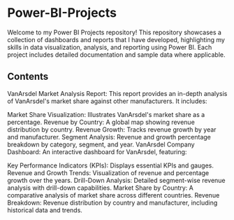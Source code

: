 # Power-BI-Projects
Welcome to my Power BI Projects repository! This repository showcases a collection of dashboards and reports that I have developed, highlighting my skills in data visualization, analysis, and reporting using Power BI. Each project includes detailed documentation and sample data where applicable.

## Contents
VanArsdel Market Analysis Report: This report provides an in-depth analysis of VanArsdel's market share against other manufacturers. It includes:

Market Share Visualization: Illustrates VanArsdel's market share as a percentage.
Revenue by Country: A global map showing revenue distribution by country.
Revenue Growth: Tracks revenue growth by year and manufacturer.
Segment Analysis: Revenue and growth percentage breakdown by category, segment, and year.
VanArsdel Company Dashboard: An interactive dashboard for VanArsdel, featuring:

Key Performance Indicators (KPIs): Displays essential KPIs and gauges.
Revenue and Growth Trends: Visualization of revenue and percentage growth over the years.
Drill-Down Analysis: Detailed segment-wise revenue analysis with drill-down capabilities.
Market Share by Country: A comparative analysis of market share across different countries.
Revenue Breakdown: Revenue distribution by country and manufacturer, including historical data and trends.
